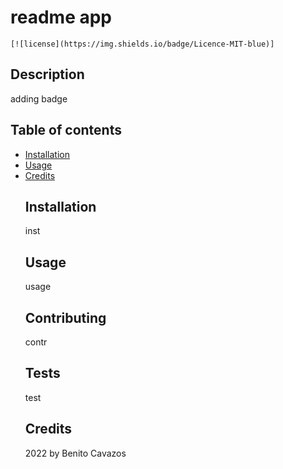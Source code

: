 
  # readme app
    [![license](https://img.shields.io/badge/Licence-MIT-blue)]
  ## Description
  adding badge
  ## Table of contents
* [Installation](#installation)
* [Usage](#usage)
* [Credits](#credits)
  ## Installation
  inst
  ## Usage
  usage
  ## Contributing
  contr
  ## Tests
  test
  ## Credits
  2022 by Benito Cavazos


